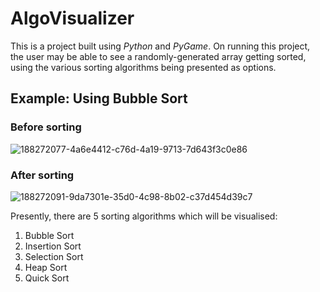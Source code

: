 # AlgoVisualizer

This is a project built using *Python* and *PyGame*.
On running this project, the user may be able to see a randomly-generated array getting sorted, using the various sorting algorithms being presented as options.

## Example: Using Bubble Sort
### Before sorting

![188272077-4a6e4412-c76d-4a19-9713-7d643f3c0e86](https://user-images.githubusercontent.com/42311383/190920797-26952ece-e1cb-487f-bc5b-35d7f96b1bfb.jpg)

### After sorting

![188272091-9da7301e-35d0-4c98-8b02-c37d454d39c7](https://user-images.githubusercontent.com/42311383/190920801-b20f9390-7a86-4d42-95fd-915dd565cd27.jpg)

Presently, there are 5 sorting algorithms which will be visualised:

1. Bubble Sort
2. Insertion Sort
3. Selection Sort
4. Heap Sort
5. Quick Sort
